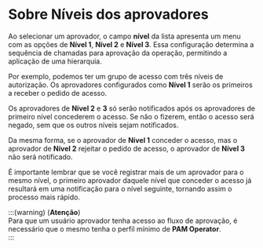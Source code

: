 # Sobre Níveis dos aprovadores

Ao selecionar um aprovador, o campo **nível** da lista apresenta um menu com as opções de **Nível 1**, **Nível 2** e **Nível 3**. Essa configuração determina a sequência de chamadas para aprovação da operação, permitindo a aplicação de uma hierarquia.

Por exemplo, podemos ter um grupo de acesso com três níveis de autorização. Os aprovadores configurados como **Nível 1** serão os primeiros a receber o pedido de acesso.

Os aprovadores de **Nível 2** e **3** só serão notificados após os aprovadores de primeiro nível concederem o acesso. Se não o fizerem, então o acesso será negado, sem que os outros níveis sejam notificados.

Da mesma forma, se o aprovador de **Nível 1** conceder o acesso, mas o aprovador de **Nível 2** rejeitar o pedido de acesso, o aprovador de **Nível 3** não será notificado.

É importante lembrar que se você registrar mais de um aprovador para o mesmo nível, o primeiro aprovador daquele nível que conceder o acesso já resultará em uma notificação para o nível seguinte, tornando assim o processo mais rápido.

:::(warning) (**Atenção**)  
Para que um usuário aprovador tenha acesso ao fluxo de aprovação, é necessário que o mesmo tenha o perfil mínimo de **PAM Operator**.  
:::